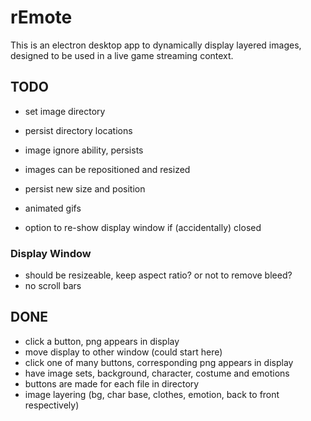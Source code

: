 # rEmote

This is an electron desktop app to dynamically display layered images, designed to be used in a live game streaming context.

## TODO

- set image directory
- persist directory locations
- image ignore ability, persists
- images can be repositioned and resized
- persist new size and position

- animated gifs
- option to re-show display window if (accidentally) closed

### Display Window

- should be resizeable, keep aspect ratio? or not to remove bleed?
- no scroll bars

## DONE

- click a button, png appears in display
- move display to other window (could start here)
- click one of many buttons, corresponding png appears in display
- have image sets, background, character, costume and emotions
- buttons are made for each file in directory
- image layering (bg, char base, clothes, emotion, back to front respectively)